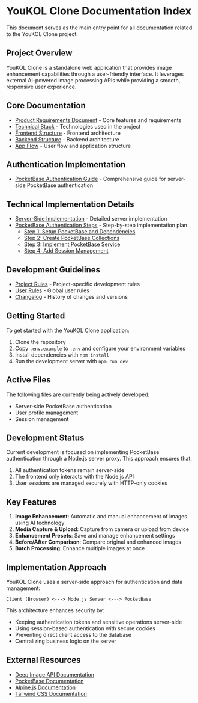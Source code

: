 # YouKOL Clone Documentation Index

This document serves as the main entry point for all documentation related to the YouKOL Clone project.

## Project Overview

YouKOL Clone is a standalone web application that provides image enhancement capabilities through a user-friendly interface. It leverages external AI-powered image processing APIs while providing a smooth, responsive user experience.

## Core Documentation

- [Product Requirements Document](prd.md) - Core features and requirements
- [Technical Stack](tech-stack.md) - Technologies used in the project
- [Frontend Structure](frontend-structure.md) - Frontend architecture
- [Backend Structure](backend-structure.md) - Backend architecture
- [App Flow](app-flow.md) - User flow and application structure

## Authentication Implementation 

- [PocketBase Authentication Guide](pocketbase-auth-implementation-guide.md) - Comprehensive guide for server-side PocketBase authentication

## Technical Implementation Details

- [Server-Side Implementation](server-side-implementation.md) - Detailed server implementation
- [PocketBase Authentication Steps](../temp/intermediate/pocketbase_auth_implementation_plan.md) - Step-by-step implementation plan
  - [Step 1: Setup PocketBase and Dependencies](../temp/active/step1_pocketbase_setup.md)
  - [Step 2: Create PocketBase Collections](../temp/active/step2_pocketbase_collections.md)
  - [Step 3: Implement PocketBase Service](../temp/active/step3_pocketbase_service.md)
  - [Step 4: Add Session Management](../temp/active/step4_session_management.md)

## Development Guidelines

- [Project Rules](project-rules.md) - Project-specific development rules
- [User Rules](user-rules.md) - Global user rules
- [Changelog](changelog.md) - History of changes and versions

## Getting Started

To get started with the YouKOL Clone application:

1. Clone the repository
2. Copy `.env.example` to `.env` and configure your environment variables
3. Install dependencies with `npm install`
4. Run the development server with `npm run dev`

## Active Files

The following files are currently being actively developed:

- Server-side PocketBase authentication
- User profile management
- Session management

## Development Status

Current development is focused on implementing PocketBase authentication through a Node.js server proxy. This approach ensures that:

1. All authentication tokens remain server-side
2. The frontend only interacts with the Node.js API
3. User sessions are managed securely with HTTP-only cookies

## Key Features

1. **Image Enhancement**: Automatic and manual enhancement of images using AI technology
2. **Media Capture & Upload**: Capture from camera or upload from device
3. **Enhancement Presets**: Save and manage enhancement settings
4. **Before/After Comparison**: Compare original and enhanced images
5. **Batch Processing**: Enhance multiple images at once

## Implementation Approach

YouKOL Clone uses a server-side approach for authentication and data management:

```
Client (Browser) <---> Node.js Server <---> PocketBase
```

This architecture enhances security by:
- Keeping authentication tokens and sensitive operations server-side
- Using session-based authentication with secure cookies
- Preventing direct client access to the database
- Centralizing business logic on the server

## External Resources

- [Deep Image API Documentation](https://deep-image.ai/docs)
- [PocketBase Documentation](https://pocketbase.io/docs)
- [Alpine.js Documentation](https://alpinejs.dev/start-here)
- [Tailwind CSS Documentation](https://tailwindcss.com/docs)
